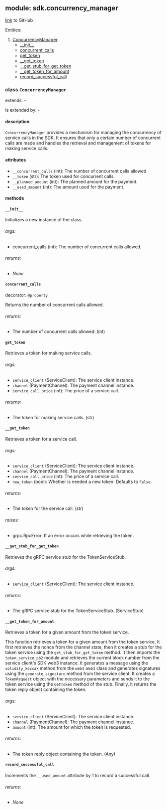 ## module: sdk.concurrency_manager

[link](https://github.com/singnet/snet-sdk-python/blob/master/snet/sdk/concurrency_manager.py) to GitHub

Entities:
1. [ConcurrencyManager](#class-concurrencymanager)
   - [\_\_init\_\_](#init)
   - [concurrent_calls](#concurrent_calls)
   - [get_token](#get_token)
   - [__get_token](#__get_token)
   - [__get_stub_for_get_token](#__get_stub_for_get_token)
   - [__get_token_for_amount](#__get_token_for_amount)
   - [record_successful_call](#record_successful_call)

### class `ConcurrencyManager`

extends: -

is extended by: -

#### description

`ConcurrencyManager` provides a mechanism for managing the concurrency of service calls in the SDK. 
It ensures that only a certain number of concurrent calls are made and handles the retrieval and management 
of tokens for making service calls.

#### attributes

- `__concurrent_calls` (int): The number of concurrent calls allowed.
- `__token` (str): The token used for concurrent calls.
- `__planned_amount` (int): The planned amount for the payment.
- `__used_amount` (int): The amount used for the payment.

#### methods

#### `__init__`

Initializes a new instance of the class.

###### args:

- concurrent_calls (int): The number of concurrent calls allowed.

###### returns:

- _None_

#### `concurrent_calls`

decorator: `@property`

Returns the number of concurrent calls allowed.

###### returns:

- The number of concurrent calls allowed. (int)

#### `get_token`

Retrieves a token for making service calls.

###### args:

- `service_client` (ServiceClient): The service client instance.
- `channel` (PaymentChannel): The payment channel instance.
- `service_call_price` (int): The price of a service call.

###### returns:

- The token for making service calls. (str)

#### `__get_token`

Retrieves a token for a service call.

###### args:

- `service_client` (ServiceClient): The service client instance.
- `channel` (PaymentChannel): The payment channel instance.
- `service_call_price` (int): The price of a service call.
- `new_token` (bool): Whether is needed a new token. Defaults to `False`.

###### returns:

- The token for the service call. (str)

###### raises:

- grpc.RpcError: If an error occurs while retrieving the token.

#### `__get_stub_for_get_token`

Retrieves the gRPC service stub for the TokenServiceStub.

###### args:

- `service_client` (ServiceClient): The service client instance.

###### returns:

- The gRPC service stub for the TokenServiceStub. (ServiceStub)

#### `__get_token_for_amount`

Retrieves a token for a given amount from the token service.

This function retrieves a token for a given amount from the token service. It first retrieves the nonce
from the channel state, then it creates a stub for the token service using the `get_stub_for_get_token`
method. It then imports the `token_service_pb2` module and retrieves the current block number from the
service client's SDK web3 instance. It generates a message using the `solidity_keccak` method from the
`web3.Web3` class and generates signatures using the `generate_signature` method from the service client.
It creates a `TokenRequest` object with the necessary parameters and sends it to the token service using
the `GetToken` method of the stub. Finally, it returns the token reply object containing the token.

###### args:

- `service_client` (ServiceClient): The service client instance.
- `channel` (PaymentChannel): The payment channel instance.
- `amount` (int): The amount for which the token is requested.

###### returns:

- The token reply object containing the token. (Any)

#### `record_successful_call`

Increments the `__used_amount` attribute by 1 to record a successful call.

###### returns:

- _None_

 